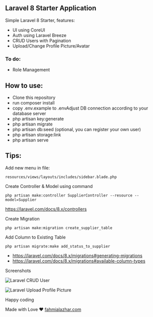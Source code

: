 ## Laravel 8 Starter Application

Simple Laravel 8 Starter, features:

- UI using CoreUI
- Auth using Laravel Breeze
- CRUD Users with Pagination
- Upload/Change Profile Picture/Avatar

### To do:

- Role Management

## How to use:

- Clone this repository
- run composer install
- copy .env.example to .envAdjust DB connection according to your database server
- php artisan key:generate
- php artisan migrate
- php artisan db:seed (optional, you can register your own user)
- php artisan storage:link   
- php artisan serve

## Tips:

Add new menu in file: 

`resources/views/layouts/includes/sidebar.blade.php`


Create Controller & Model using command

`php artisan make:controller SupplierController --resource --model=Supplier`

https://laravel.com/docs/8.x/controllers

Create Migration

`php artisan make:migration create_supplier_table`

Add Column to Existing Table

`php artisan migrate:make add_status_to_supplier`

- https://laravel.com/docs/8.x/migrations#generating-migrations
- https://laravel.com/docs/8.x/migrations#available-column-types


Screenshots

![Laravel CRUD User](https://fahmialazhar.com/wp-content/uploads/2021/08/laravel-8-crud-users.png)



![Laravel Upload Profile Picture](https://fahmialazhar.com/wp-content/uploads/2021/08/laravel-8-upload-file.png)


Happy coding

Made with Love ❤️
[fahmialazhar.com](https://fahmialazhar.com)